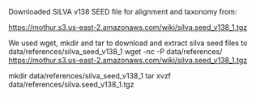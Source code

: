 Downloaded SILVA v138 SEED file for alignment and taxonomy from:

https://mothur.s3.us-east-2.amazonaws.com/wiki/silva.seed_v138_1.tgz

We used wget, mkdir and tar to download and extract silva seed files to data/references/silva_seed_v138_1
wget -nc -P data/references/ https://mothur.s3.us-east-2.amazonaws.com/wiki/silva.seed_v138_1.tgz

mkdir data/references/silva_seed_v138_1
tar xvzf data/references/silva.seed_v138_1.tgz
